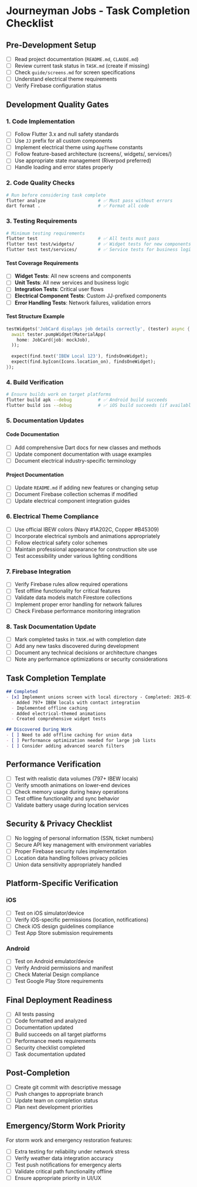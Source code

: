 # Journeyman Jobs - Task Completion Checklist

## Pre-Development Setup
- [ ] Read project documentation (`README.md`, `CLAUDE.md`)
- [ ] Review current task status in `TASK.md` (create if missing)
- [ ] Check `guide/screens.md` for screen specifications
- [ ] Understand electrical theme requirements
- [ ] Verify Firebase configuration status

## Development Quality Gates

### 1. Code Implementation
- [ ] Follow Flutter 3.x and null safety standards
- [ ] Use `JJ` prefix for all custom components
- [ ] Implement electrical theme using `AppTheme` constants
- [ ] Follow feature-based architecture (screens/, widgets/, services/)
- [ ] Use appropriate state management (Riverpod preferred)
- [ ] Handle loading and error states properly

### 2. Code Quality Checks
```bash
# Run before considering task complete
flutter analyze                    # ✅ Must pass without errors
dart format .                      # ✅ Format all code
```

### 3. Testing Requirements
```bash
# Minimum testing requirements
flutter test                       # ✅ All tests must pass
flutter test test/widgets/         # ✅ Widget tests for new components
flutter test test/services/        # ✅ Service tests for business logic
```

#### Test Coverage Requirements
- [ ] **Widget Tests**: All new screens and components
- [ ] **Unit Tests**: All new services and business logic  
- [ ] **Integration Tests**: Critical user flows
- [ ] **Electrical Component Tests**: Custom JJ-prefixed components
- [ ] **Error Handling Tests**: Network failures, validation errors

#### Test Structure Example
```dart
testWidgets('JobCard displays job details correctly', (tester) async {
  await tester.pumpWidget(MaterialApp(
    home: JobCard(job: mockJob),
  ));
  
  expect(find.text('IBEW Local 123'), findsOneWidget);
  expect(find.byIcon(Icons.location_on), findsOneWidget);
});
```

### 4. Build Verification
```bash
# Ensure builds work on target platforms
flutter build apk --debug          # ✅ Android build succeeds
flutter build ios --debug          # ✅ iOS build succeeds (if available)
```

### 5. Documentation Updates

#### Code Documentation
- [ ] Add comprehensive Dart docs for new classes and methods
- [ ] Update component documentation with usage examples
- [ ] Document electrical industry-specific terminology

#### Project Documentation
- [ ] Update `README.md` if adding new features or changing setup
- [ ] Document Firebase collection schemas if modified
- [ ] Update electrical component integration guides

### 6. Electrical Theme Compliance
- [ ] Use official IBEW colors (Navy #1A202C, Copper #B45309)
- [ ] Incorporate electrical symbols and animations appropriately
- [ ] Follow electrical safety color schemes
- [ ] Maintain professional appearance for construction site use
- [ ] Test accessibility under various lighting conditions

### 7. Firebase Integration
- [ ] Verify Firebase rules allow required operations
- [ ] Test offline functionality for critical features
- [ ] Validate data models match Firestore collections
- [ ] Implement proper error handling for network failures
- [ ] Check Firebase performance monitoring integration

### 8. Task Documentation Update
- [ ] Mark completed tasks in `TASK.md` with completion date
- [ ] Add any new tasks discovered during development
- [ ] Document any technical decisions or architecture changes
- [ ] Note any performance optimizations or security considerations

## Task Completion Template

```markdown
## Completed
- [x] Implement unions screen with local directory - Completed: 2025-01-31
  - Added 797+ IBEW locals with contact integration
  - Implemented offline caching
  - Added electrical-themed animations
  - Created comprehensive widget tests

## Discovered During Work  
- [ ] Need to add offline caching for union data
- [ ] Performance optimization needed for large job lists
- [ ] Consider adding advanced search filters
```

## Performance Verification
- [ ] Test with realistic data volumes (797+ IBEW locals)
- [ ] Verify smooth animations on lower-end devices  
- [ ] Check memory usage during heavy operations
- [ ] Test offline functionality and sync behavior
- [ ] Validate battery usage during location services

## Security & Privacy Checklist
- [ ] No logging of personal information (SSN, ticket numbers)
- [ ] Secure API key management with environment variables
- [ ] Proper Firebase security rules implementation
- [ ] Location data handling follows privacy policies
- [ ] Union data sensitivity appropriately handled

## Platform-Specific Verification

### iOS
- [ ] Test on iOS simulator/device
- [ ] Verify iOS-specific permissions (location, notifications)
- [ ] Check iOS design guidelines compliance
- [ ] Test App Store submission requirements

### Android  
- [ ] Test on Android emulator/device
- [ ] Verify Android permissions and manifest
- [ ] Check Material Design compliance
- [ ] Test Google Play Store requirements

## Final Deployment Readiness
- [ ] All tests passing
- [ ] Code formatted and analyzed
- [ ] Documentation updated
- [ ] Build succeeds on all target platforms
- [ ] Performance meets requirements
- [ ] Security checklist completed
- [ ] Task documentation updated

## Post-Completion
- [ ] Create git commit with descriptive message
- [ ] Push changes to appropriate branch
- [ ] Update team on completion status
- [ ] Plan next development priorities

## Emergency/Storm Work Priority
For storm work and emergency restoration features:
- [ ] Extra testing for reliability under network stress
- [ ] Verify weather data integration accuracy
- [ ] Test push notifications for emergency alerts  
- [ ] Validate critical path functionality offline
- [ ] Ensure appropriate priority in UI/UX